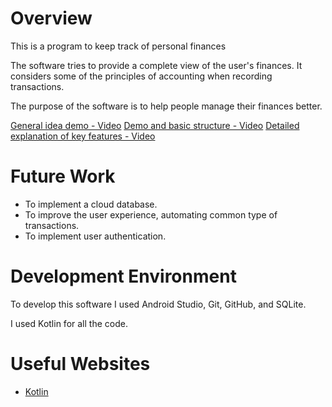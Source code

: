 # Overview

This is a program to keep track of personal finances

The software tries to provide a complete view of the user's finances. It considers some of the principles of accounting when recording transactions.

The purpose of the software is to help people manage their finances better.

[General idea demo - Video](https://youtu.be/1zRDczghcLs)
[Demo and basic structure - Video](https://youtu.be/RIPK60265nU)
[Detailed explanation of key features - Video](https://youtu.be/tYXKHcDLYAU)

# Future Work

- To implement a cloud database.
- To improve the user experience, automating common type of transactions.
- To implement user authentication.

# Development Environment

To develop this software I used Android Studio, Git, GitHub, and SQLite.

I used Kotlin for all the code.

# Useful Websites

- [Kotlin](https://kotlinlang.org/docs/data-classes.html)

